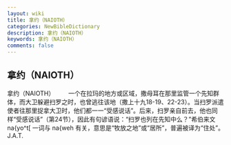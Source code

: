 ```yaml
---
layout: wiki
title: 拿约（NAIOTH）
categories: NewBibleDictionary
description: 拿约（NAIOTH）
keywords: 拿约（NAIOTH）
comments: false
---
```


## 拿约（NAIOTH）



拿约（NAIOTH）
　　一个在拉玛的地方或区域，撒母耳在那里监管一个先知群体，而大卫躲避扫罗之时，也曾逃往该地（撒上十九18-19、22-23）。当扫罗派遣使者往那里捉拿大卫时，他们都一一“受感说话”。后来，扫罗亲自前去，他也同样“受感说话”（第24节），因此有句谚语说：“扫罗也列在先知中么？”希伯来文 na{yo^t[ 一词与 na{weh 有关，意思是“牧放之地”或“居所”，普遍被译为“住处”。
J.A.T.




